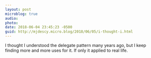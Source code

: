 ```yaml
---
layout: post
microblog: true
audio: 
photo: 
date: 2018-06-04 23:45:23 -0500
guid: http://mjdescy.micro.blog/2018/06/05/i-thought-i.html
---
```

I thought I understood the delegate pattern many years ago, but I keep finding more and more uses for it. If only it applied to real life.
